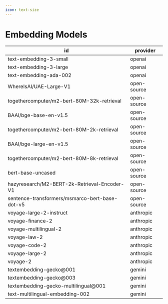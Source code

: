 ```yaml
---
icon: text-size
---
```


# Embedding Models

| id                                             | provider    |
| ---------------------------------------------- | ----------- |
| text-embedding-3-small                         | openai      |
| text-embedding-3-large                         | openai      |
| text-embedding-ada-002                         | openai      |
| WhereIsAI/UAE-Large-V1                         | open-source |
| togethercomputer/m2-bert-80M-32k-retrieval     | open-source |
| BAAI/bge-base-en-v1.5                          | open-source |
| togethercomputer/m2-bert-80M-2k-retrieval      | open-source |
| BAAI/bge-large-en-v1.5                         | open-source |
| togethercomputer/m2-bert-80M-8k-retrieval      | open-source |
| bert-base-uncased                              | open-source |
| hazyresearch/M2-BERT-2k-Retrieval-Encoder-V1   | open-source |
| sentence-transformers/msmarco-bert-base-dot-v5 | open-source |
| voyage-large-2-instruct                        | anthropic   |
| voyage-finance-2                               | anthropic   |
| voyage-multilingual-2                          | anthropic   |
| voyage-law-2                                   | anthropic   |
| voyage-code-2                                  | anthropic   |
| voyage-large-2                                 | anthropic   |
| voyage-2                                       | anthropic   |
| textembedding-gecko@001                        | gemini      |
| textembedding-gecko@003                        | gemini      |
| textembedding-gecko-multilingual@001           | gemini      |
| text-multilingual-embedding-002                | gemini      |